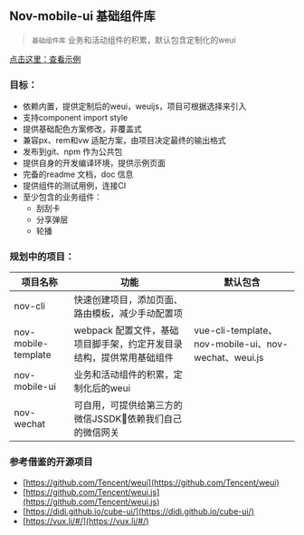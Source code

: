 ## Nov-mobile-ui 基础组件库

> `基础组件库` 业务和活动组件的积累，默认包含定制化的weui

[点击这里：查看示例](./#/example)

### 目标：
- 依赖内置，提供定制后的weui，weuijs，项目可根据选择来引入
- 支持component import style
- 提供基础配色方案修改，非覆盖式
- 兼容px、rem和vw 适配方案，由项目决定最终的输出格式
- 发布到git、npm 作为公共包
- 提供自身的开发编译环境，提供示例页面
- 完备的readme 文档，doc 信息
- 提供组件的测试用例，连接CI
- 至少包含的业务组件：
    - 刮刮卡
    - 分享弹层
    - 轮播

### 规划中的项目：

| 项目名称 | 功能 | 默认包含 |
| - | --- | - |
| nov-cli | 快速创建项目，添加页面、路由模板，减少手动配置项 |
| nov-mobile-template | webpack 配置文件，基础项目脚手架，约定开发目录结构，提供常用基础组件 | vue-cli-template、nov-mobile-ui、nov-wechat、weui.js |
| nov-mobile-ui | 业务和活动组件的积累，定制化后的weui |
| nov-wechat | 可自用，可提供给第三方的微信JSSDK依赖我们自己的微信网关 | |

### 参考借鉴的开源项目

- [https://github.com/Tencent/weui](https://github.com/Tencent/weui)
- [https://github.com/Tencent/weui.js](https://github.com/Tencent/weui.js)
- [https://didi.github.io/cube-ui/](https://didi.github.io/cube-ui/)
- [https://vux.li/#/](https://vux.li/#/)


